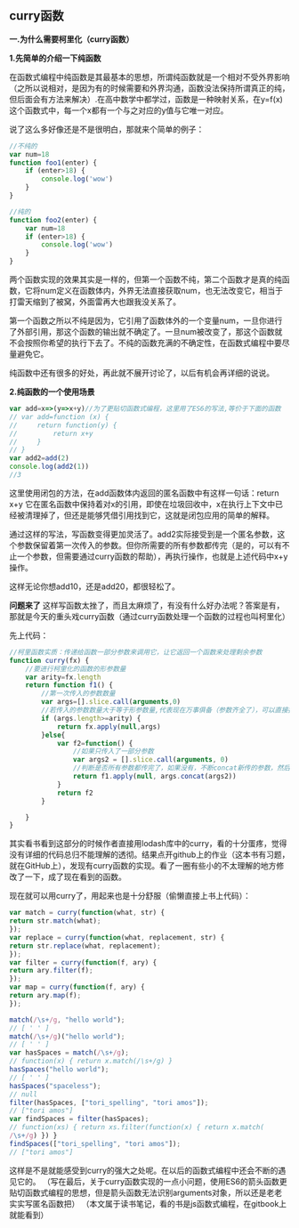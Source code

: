 ## curry函数

**一.为什么需要柯里化（curry函数）**

**1.先简单的介绍一下纯函数**

在函数式编程中纯函数是其最基本的思想，所谓纯函数就是一个相对不受外界影响（之所以说相对，是因为有的时候需要和外界沟通，函数没法保持所谓真正的纯，但后面会有方法来解决）.在高中数学中都学过，函数是一种映射关系，在y=f(x)这个函数式中，每一个x都有一个与之对应的y值与它唯一对应。

说了这么多好像还是不是很明白，那就来个简单的例子：

```js
//不纯的
var num=18
function foo1(enter) {
    if (enter>18) {
        console.log('wow')
    }
}

//纯的
function foo2(enter) {
    var num=18
    if (enter>18) {
        console.log('wow')
    }
}
```

两个函数实现的效果其实是一样的，但第一个函数不纯，第二个函数才是真的纯函数，它将num定义在函数体内，外界无法直接获取num，也无法改变它，相当于打雷天缩到了被窝，外面雷再大也跟我没关系了。

第一个函数之所以不纯是因为，它引用了函数体外的一个变量num，一旦你进行了外部引用，那这个函数的输出就不确定了。一旦num被改变了，那这个函数就不会按照你希望的执行下去了。不纯的函数充满的不确定性，在函数式编程中要尽量避免它。

纯函数中还有很多的好处，再此就不展开讨论了，以后有机会再详细的说说。

**2.纯函数的一个使用场景**

```js
var add=x=>(y=>x+y)//为了更贴切函数式编程，这里用了ES6的写法,等价于下面的函数
// var add=function (x) {
//     return function(y) {
//         return x+y
//     }
// }
var add2=add(2)
console.log(add2(1))
//3
```

这里使用闭包的方法，在add函数体内返回的匿名函数中有这样一句话：return x+y
它在匿名函数中保持着对x的引用，即使在垃圾回收中，x在执行上下文中已经被清理掉了，但还是能够凭借引用找到它，这就是闭包应用的简单的解释。

通过这样的写法，写函数变得更加灵活了。add2实际接受到是一个匿名参数，这个参数保留着第一次传入的参数。但你所需要的所有参数都传完（是的，可以有不止一个参数，但需要通过curry函数的帮助），再执行操作，也就是上述代码中x+y操作。

这样无论你想add10，还是add20，都很轻松了。

**问题来了**
这样写函数太挫了，而且太麻烦了，有没有什么好办法呢？答案是有，那就是今天的重头戏curry函数（通过curry函数处理一个函数的过程也叫柯里化）

先上代码：

```js
//柯里函数实质：传递给函数一部分参数来调用它，让它返回一个函数来处理剩余参数
function curry(fx) {
    //要进行柯里化的函数的形参数量
    var arity=fx.length
    return function f1() {
        //第一次传入的参数数量
        var args=[].slice.call(arguments,0)
        //若传入的参数数量大于等于形参数量,代表现在万事俱备（参数齐全了），可以直接执行函数了,直接将参数全部传入fx函数中，并执行它
        if (args.length>=arity) {
            return fx.apply(null,args)
        }else{
            var f2=function() {
                //如果只传入了一部分参数
                var args2 = [].slice.call(arguments, 0)
                //判断是否所有参数都传完了，如果没有，不断concat新传的参数，然后执行f1函数
                return f1.apply(null, args.concat(args2))
            }
            return f2
        }

    }
}
```

其实看书看到这部分的时候作者直接用lodash库中的curry，看的十分蛋疼，觉得没有详细的代码总归不能理解的透彻。结果点开github上的作业（这本书有习题，就在GitHub上），发现有curry函数的实现。看了一圈有些小的不太理解的地方修改了一下，成了现在看到的函数。

现在就可以用curry了，用起来也是十分舒服（偷懒直接上书上代码）：

```js
var match = curry(function(what, str) {
return str.match(what);
});
var replace = curry(function(what, replacement, str) {
return str.replace(what, replacement);
});
var filter = curry(function(f, ary) {
return ary.filter(f);
});
var map = curry(function(f, ary) {
return ary.map(f);
});

match(/\s+/g, "hello world");
// [ ' ' ]
match(/\s+/g)("hello world");
// [ ' ' ]
var hasSpaces = match(/\s+/g);
// function(x) { return x.match(/\s+/g) }
hasSpaces("hello world");
// [ ' ' ]
hasSpaces("spaceless");
// null
filter(hasSpaces, ["tori_spelling", "tori amos"]);
// ["tori amos"]
var findSpaces = filter(hasSpaces);
// function(xs) { return xs.filter(function(x) { return x.match(
/\s+/g) }) }
findSpaces(["tori_spelling", "tori amos"]);
// ["tori amos"]
```

这样是不是就能感受到curry的强大之处呢。在以后的函数式编程中还会不断的遇见它的。
（写在最后，关于curry函数实现的一点小问题，使用ES6的箭头函数更贴切函数式编程的思想，但是箭头函数无法识别arguments对象，所以还是老老实实写匿名函数把）
（本文属于读书笔记，看的书是js函数式编程，在gitbook上就能看到）